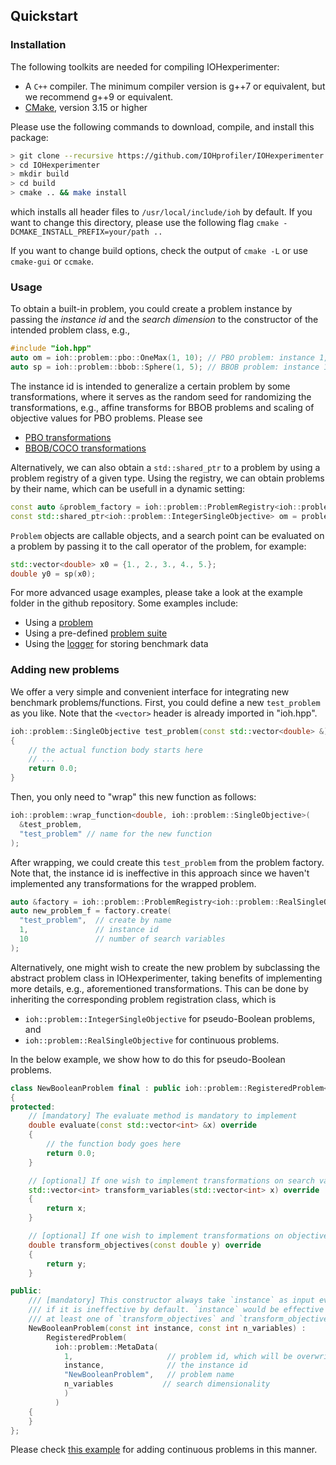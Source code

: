 ## Quickstart

### Installation

The following toolkits are needed for compiling IOHexperimenter:

* A `C++` compiler. The minimum compiler version is g++7 or equivalent, but we recommend g++9 or equivalent.
* [CMake](https://cmake.org), version 3.15 or higher

Please use the following commands to download, compile, and install this package:

```sh
> git clone --recursive https://github.com/IOHprofiler/IOHexperimenter.git
> cd IOHexperimenter
> mkdir build
> cd build
> cmake .. && make install
```

which installs all header files to `/usr/local/include/ioh` by default.
If you want to change this directory, please use the following flag `cmake -DCMAKE_INSTALL_PREFIX=your/path ..`

If you want to change build options, check the output of `cmake -L` or use `cmake-gui` or `ccmake`.

### Usage

To obtain a built-in problem, you could create a problem instance by passing the
*instance id* and the *search dimension* to the constructor of the intended problem class, e.g.,

```C++
#include "ioh.hpp"
auto om = ioh::problem::pbo::OneMax(1, 10); // PBO problem: instance 1, dim 10
auto sp = ioh::problem::bbob::Sphere(1, 5); // BBOB problem: instance 1, dim 5
```

The instance id is intended to generalize a certain problem by some transformations, where
it serves as the random seed for randomizing the transformations, e.g., affine
transforms for BBOB problems and scaling of objective values for PBO problems. Please see

* [PBO transformations](https://iohprofiler.github.io/IOHproblem/)
* [BBOB/COCO transformations](https://coco.gforge.inria.fr/downloads/download16.00/bbobdocfunctions.pdf)

Alternatively, we can also obtain a `std::shared_ptr` to a problem by using a problem registry of a given type. Using the registry, we can obtain problems by their name, which can be usefull in a dynamic setting:

```C++
const auto &problem_factory = ioh::problem::ProblemRegistry<ioh::problem::IntegerSingleObjective>::instance();
const std::shared_ptr<ioh::problem::IntegerSingleObjective> om = problem_factory.create("OneMax", 1, 10);
```

`Problem` objects are callable objects, and a search point can be evaluated on a problem by passing it to the call operator of the problem, for example:

```C++
std::vector<double> x0 = {1., 2., 3., 4., 5.};
double y0 = sp(x0);
```

For more advanced usage examples, please take a look at the example folder in the github repository. Some examples include:

* Using a [problem](./example/problem_example.hpp)
* Using a pre-defined [problem suite](./example/suite_example.hpp)
* Using the [logger](./example/logger_example.hpp) for storing benchmark data

### Adding new problems

We offer a very simple and convenient interface for integrating new benchmark problems/functions. First, you could define a new `test_problem` as you like. Note that the `<vector>` header is already imported in "ioh.hpp".

```C++
ioh::problem::SingleObjective test_problem(const std::vector<double> &)
{
    // the actual function body starts here
    // ...
    return 0.0;
}
```

Then, you only need to "wrap" this new function as follows:

```c++
ioh::problem::wrap_function<double, ioh::problem::SingleObjective>(
  &test_problem,
  "test_problem" // name for the new function
);
```

After wrapping, we could create this `test_problem` from the problem factory. Note that,
the instance id is ineffective in this approach since we haven't implemented any transformations for the wrapped problem.

```c++
auto &factory = ioh::problem::ProblemRegistry<ioh::problem::RealSingleObjective>::instance();
auto new_problem_f = factory.create(
  "test_problem",  // create by name
  1,               // instance id
  10               // number of search variables
);
```

Alternatively, one might wish to create the new problem by subclassing the abstract problem class
in IOHexperimenter, taking benefits of implementing more details, e.g., aforementioned transformations.
This can be done by inheriting the corresponding problem registration class, which is

* `ioh::problem::IntegerSingleObjective` for pseudo-Boolean problems, and
* `ioh::problem::RealSingleObjective` for continuous problems.

In the below example, we show how to do this for pseudo-Boolean problems.

```C++
class NewBooleanProblem final : public ioh::problem::RegisteredProblem<NewBooleanProblem, ioh::problem::IntegerSingleObjective>
{
protected:
    // [mandatory] The evaluate method is mandatory to implement
    double evaluate(const std::vector<int> &x) override
    {
        // the function body goes here
        return 0.0;
    }

    // [optional] If one wish to implement transformations on search variables
    std::vector<int> transform_variables(std::vector<int> x) override
    {
        return x;
    }

    // [optional] If one wish to implement transformations on objective values
    double transform_objectives(const double y) override
    { 
        return y;
    } 

public:
    /// [mandatory] This constructor always take `instance` as input even
    /// if it is ineffective by default. `instance` would be effective if and only if
    /// at least one of `transform_objectives` and `transform_objectives` is implemented
    NewBooleanProblem(const int instance, const int n_variables) :
        RegisteredProblem(
          ioh::problem::MetaData(
            1,                     // problem id, which will be overwritten when registering this class in all pseudo-Boolean problems
            instance,              // the instance id
            "NewBooleanProblem",   // problem name
            n_variables           // search dimensionality
            ) 
          )
    {
    }
};
```

Please check [this example](./example/problem_example.hpp) for adding continuous problems in this manner.
